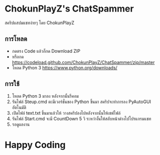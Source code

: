 # ChokunPlayZ's ChatSpammer
สคริปแสปมแชทง่ายๆ โดย ChokunPlayZ

## การโหลด
- กดตรง Code แล้วก็กด Download ZIP
- หรือกด https://codeload.github.com/ChokunPlayZ/ChatSpammer/zip/master
- โหลด Python 3 https://www.python.org/downloads/

## การใช้
1. โหลด Python 3 มาลง หลังจากนั้นรีคอม
2. รันไฟล์ Steup.cmd ตะมีเวอร์ชั่นของ Python ขึ้นมา
สคริปจะทำการลง PyAutoGUI อัตโนมัติ
3. เปิดไฟล์ text.txt ขึ้นมาแล้วให้ วางสคริปลงไปหลังจากนั้นให้เชฟไฟล์
4. รันไฟล์ Start.cmd จะมี CountDown 5 วิ ระหว่างั้นให้สลับหน้าต่างไปโปรแกรมแชท
5. รอดูผลงาน

# Happy Coding
